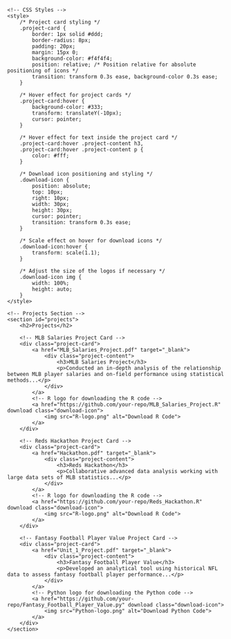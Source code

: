 <!DOCTYPE html>
<html lang="en">
<head>
    <meta charset="UTF-8">
    <meta name="viewport" content="width=device-width, initial-scale=1.0">
    <title>Projects</title>
    
    <!-- CSS Styles -->
    <style>
        /* Project card styling */
        .project-card {
            border: 1px solid #ddd;
            border-radius: 8px;
            padding: 20px;
            margin: 15px 0;
            background-color: #f4f4f4;
            position: relative; /* Position relative for absolute positioning of icons */
            transition: transform 0.3s ease, background-color 0.3s ease;
        }

        /* Hover effect for project cards */
        .project-card:hover {
            background-color: #333;
            transform: translateY(-10px);
            cursor: pointer;
        }

        /* Hover effect for text inside the project card */
        .project-card:hover .project-content h3,
        .project-card:hover .project-content p {
            color: #fff;
        }

        /* Download icon positioning and styling */
        .download-icon {
            position: absolute;
            top: 10px;
            right: 10px;
            width: 30px;
            height: 30px;
            cursor: pointer;
            transition: transform 0.3s ease;
        }

        /* Scale effect on hover for download icons */
        .download-icon:hover {
            transform: scale(1.1);
        }

        /* Adjust the size of the logos if necessary */
        .download-icon img {
            width: 100%;
            height: auto;
        }
    </style>
</head>
<body>

    <!-- Projects Section -->
    <section id="projects">
        <h2>Projects</h2>

        <!-- MLB Salaries Project Card -->
        <div class="project-card">
            <a href="MLB_Salaries_Project.pdf" target="_blank">
                <div class="project-content">
                    <h3>MLB Salaries Project</h3>
                    <p>Conducted an in-depth analysis of the relationship between MLB player salaries and on-field performance using statistical methods...</p>
                </div>
            </a>
            <!-- R logo for downloading the R code -->
            <a href="https://github.com/your-repo/MLB_Salaries_Project.R" download class="download-icon">
                <img src="R-logo.png" alt="Download R Code">
            </a>
        </div>

        <!-- Reds Hackathon Project Card -->
        <div class="project-card">
            <a href="Hackathon.pdf" target="_blank">
                <div class="project-content">
                    <h3>Reds Hackathon</h3>
                    <p>Collaborative advanced data analysis working with large data sets of MLB statistics...</p>
                </div>
            </a>
            <!-- R logo for downloading the R code -->
            <a href="https://github.com/your-repo/Reds_Hackathon.R" download class="download-icon">
                <img src="R-logo.png" alt="Download R Code">
            </a>
        </div>

        <!-- Fantasy Football Player Value Project Card -->
        <div class="project-card">
            <a href="Unit_1_Project.pdf" target="_blank">
                <div class="project-content">
                    <h3>Fantasy Football Player Value</h3>
                    <p>Developed an analytical tool using historical NFL data to assess fantasy football player performance...</p>
                </div>
            </a>
            <!-- Python logo for downloading the Python code -->
            <a href="https://github.com/your-repo/Fantasy_Football_Player_Value.py" download class="download-icon">
                <img src="Python-logo.png" alt="Download Python Code">
            </a>
        </div>
    </section>

</body>
</html>
